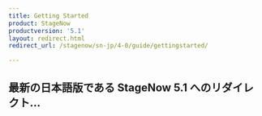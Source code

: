 ```yaml
---
title: Getting Started
product: StageNow
productversion: '5.1'
layout: redirect.html
redirect_url: /stagenow/sn-jp/4-0/guide/gettingstarted/

---
```


## 最新の日本語版である StageNow 5.1 へのリダイレクト...




